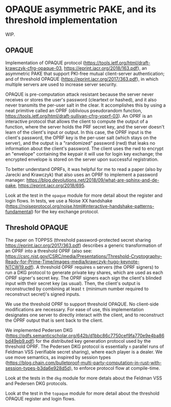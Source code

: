 # OPAQUE asymmetric PAKE, and its threshold implementation

WIP.

## OPAQUE

Implementation of OPAQUE protocol
(https://tools.ietf.org/html/draft-krawczyk-cfrg-opaque-03,
https://eprint.iacr.org/2018/163.pdf), an asymmetric PAKE that support PKI-free
mutual client-server authentication; and of threshold OPAQUE
(https://eprint.iacr.org/2017/363.pdf), in which multiple servers are used to
increase server security.

OPAQUE is pre-computation attack resistant because the server never receives or
stores the user's password (cleartext or hashed), and it also never transmits
the per-user salt in the clear. It accomplishes this by using a neat primitive
called an OPRF (oblivious pseudorandom function,
https://tools.ietf.org/html/draft-sullivan-cfrg-voprf-03). An OPRF is an
interactive protocol that allows the client to compute the output of
a function, where the server holds the PRF secret key, and the server doesn't
learn of the client's input or output. In this case, the OPRF input is the
client's password, the OPRF key is the per-user salt (which stays on the
server), and the output is a "randomized" password (rwd) that leaks no
information about the client's password. The client uses the rwd to encrypt an
"envelope" containing the keypair it will use for login key exchange; the
encrypted envelope is stored on the server upon successful registration.

To better understand OPRFs, it was helpful for me to read a paper (also by
Jarecki and Krawczyk) that also uses an OPRF to implement a password manager:
https://blog.devolutions.net/2018/09/what-are-sphinx-and-de-pake,
https://eprint.iacr.org/2018/695.

Look at the test in the `opaque` module for more detail about the register and
login flows. In tests, we use a Noise XX handshake
(https://noiseprotocol.org/noise.html#interactive-handshake-patterns-fundamental)
for the key exchange protocol.


## Threshold OPAQUE

The paper on TOPPSS (threshold password-protected secret sharing
https://eprint.iacr.org/2017/363.pdf) describes a generic transformation of an
OPRF into a threshold OPRF (also see:
https://csrc.nist.gov/CSRC/media/Presentations/Threshold-Cryptography-Ready-for-Prime-Time/images-media/krawczyk-hugo-keynote-NTCW19.pdf).
A threshold OPRF requires `n` servers (the OPRF signers) to run a DKG protocol
to generate private key shares, which are used as each OPRF signer's secret
key. The OPRF signers each sign the client's blinded input with their secret
key (as usual). Then, the client's output is reconstructed by combining at least
`t` (minimum number required to reconstruct secret)'s signed inputs. 

We use the threshold OPRF to support threshold OPAQUE. No client-side
modifications are necessary. For ease of use, this implementation designates
one server to directly interact with the client, and to reconstruct the OPRF
output that is sent back to the client. 

We implemented Pedersen DKG
(https://pdfs.semanticscholar.org/642b/d1bbc86c7750cef9fa770e9e4ba86bd49eb9.pdf)
for the distributed key generation protocol used by the threshold OPRF. The
Pedersen DKG protocol is essentially `n` parallel runs of Feldman VSS
(verifiable secret sharing), where each player is a dealer. We use move
semantics, as inspired by session types
(https://blog.chain.com/bulletproof-multi-party-computation-in-rust-with-session-types-b3da6e928d5d),
to enforce protocol flow at compile-time.

Look at the tests in the `dkg` module for more detals about the Feldman VSS and
Pedersen DKG protocols. 

Look at the test in the `topaque` module for more detail about the threshold
OPAQUE register and login flows.
